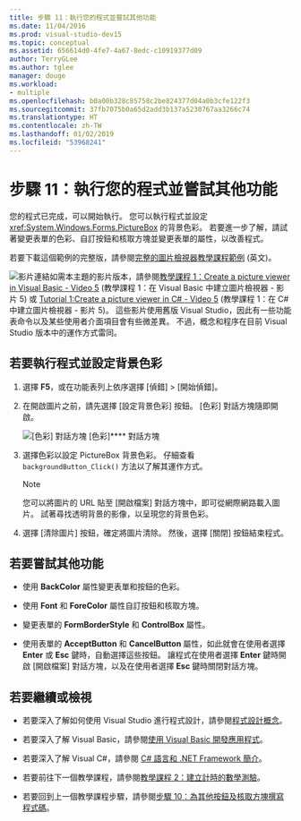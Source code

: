 ```yaml
---
title: 步驟 11：執行您的程式並嘗試其他功能
ms.date: 11/04/2016
ms.prod: visual-studio-dev15
ms.topic: conceptual
ms.assetid: 656614d0-4fe7-4a67-8edc-c10919377d09
author: TerryGLee
ms.author: tglee
manager: douge
ms.workload:
- multiple
ms.openlocfilehash: b0a00b328c85758c2be824377d04a0b3cfe122f3
ms.sourcegitcommit: 37fb7075b0a65d2add3b137a5230767aa3266c74
ms.translationtype: HT
ms.contentlocale: zh-TW
ms.lasthandoff: 01/02/2019
ms.locfileid: "53968241"
---
```

# <a name="step-11-run-your-program-and-try-other-features"></a>步驟 11：執行您的程式並嘗試其他功能
您的程式已完成，可以開始執行。 您可以執行程式並設定 <xref:System.Windows.Forms.PictureBox> 的背景色彩。 若要進一步了解，請試著變更表單的色彩、自訂按鈕和核取方塊並變更表單的屬性，以改善程式。

 若要下載這個範例的完整版，請參閱[完整的圖片檢視器教學課程範例](https://code.msdn.microsoft.com/Complete-Picture-Viewer-7d91d3a8) \(英文\)。

 ![影片連結](../data-tools/media/playvideo.gif)如需本主題的影片版本，請參閱[教學課程 1：Create a picture viewer in Visual Basic - Video 5](http://go.microsoft.com/fwlink/?LinkId=205216) (教學課程 1：在 Visual Basic 中建立圖片檢視器 - 影片 5) 或 [Tutorial 1:Create a picture viewer in C# - Video 5](http://go.microsoft.com/fwlink/?LinkId=205206) (教學課程 1：在 C# 中建立圖片檢視器 - 影片 5)。 這些影片使用舊版 Visual Studio，因此有一些功能表命令以及某些使用者介面項目會有些微差異。 不過，概念和程序在目前 Visual Studio 版本中的運作方式雷同。

## <a name="to-run-your-program-and-set-the-background-color"></a>若要執行程式並設定背景色彩

1.  選擇 **F5**，或在功能表列上依序選擇 [偵錯] > [開始偵錯]。

2.  在開啟圖片之前，請先選擇 [設定背景色彩] 按鈕。 [色彩] 對話方塊隨即開啟。

     ![[色彩] 對話方塊](../ide/media/express_colordialog.png)
[色彩]**** 對話方塊

3.  選擇色彩以設定 PictureBox 背景色彩。 仔細查看 `backgroundButton_Click()` 方法以了解其運作方式。

    > [!NOTE]
    >  您可以將圖片的 URL 貼至 [開啟檔案] 對話方塊中，即可從網際網路載入圖片。 試著尋找透明背景的影像，以呈現您的背景色彩。

4.  選擇 [清除圖片] 按鈕，確定將圖片清除。 然後，選擇 [關閉] 按鈕結束程式。

## <a name="to-try-other-features"></a>若要嘗試其他功能

-   使用 **BackColor** 屬性變更表單和按鈕的色彩。

-   使用 **Font** 和 **ForeColor** 屬性自訂按鈕和核取方塊。

-   變更表單的 **FormBorderStyle** 和 **ControlBox** 屬性。

-   使用表單的 **AcceptButton** 和 **CancelButton** 屬性，如此就會在使用者選擇 **Enter** 或 **Esc** 鍵時，自動選擇這些按鈕。 讓程式在使用者選擇 **Enter** 鍵時開啟 [開啟檔案] 對話方塊，以及在使用者選擇 **Esc** 鍵時關閉對話方塊。

## <a name="to-continue-or-review"></a>若要繼續或檢視

-   若要深入了解如何使用 Visual Studio 進行程式設計，請參閱[程式設計概念](https://msdn.microsoft.com/Library/65c12cca-af4f-4017-886e-2dbc00a189d6)。

-   若要深入了解 Visual Basic，請參閱[使用 Visual Basic 開發應用程式](/dotnet/visual-basic/developing-apps/index)。

-   若要深入了解 Visual C#，請參閱 [C# 語言和 .NET Framework 簡介](/dotnet/csharp/getting-started/introduction-to-the-csharp-language-and-the-net-framework)。

-   若要前往下一個教學課程，請參閱[教學課程 2：建立計時的數學測驗](../ide/tutorial-2-create-a-timed-math-quiz.md)。

-   若要回到上一個教學課程步驟，請參閱[步驟 10：為其他按鈕及核取方塊撰寫程式碼](../ide/step-10-write-code-for-additional-buttons-and-a-check-box.md)。
